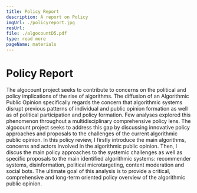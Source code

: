 ```yaml
---
title: Policy Report
description: A report on Policy
imgUrl: ./policyreport.jpg
resUrl: 
file: ./algocountD5.pdf
type: read more
pageName: materials
---
```


# Policy Report

The algocount project seeks to contribute to concerns on the political and policy implications of the rise of algorithms. The diffusion of an Algorithmic Public Opinion specifically regards the concern that algorithmic systems disrupt previous patterns of individual and public opinion formation as well as of political participation and policy formation. Few analyses explored this phenomenon throughout a multidisciplinary comprehensive policy lens. The algocount project seeks to address this gap by discussing innovative policy approaches and proposals to the challenges of the current algorithmic public opinion. In this policy review, I firstly introduce the main algorithms, concerns
and actors involved in the algorithmic public opinion. Then, I discus the main policy approaches to the systemic challenges as well as specific proposals to the main identified algorithmic systems: recommender systems, disinformation, political microtargeting, content moderation and social bots. The ultimate goal of this analysis is to provide a critical, comprehensive and long-term oriented policy overview of the algorithmic public opinion.
